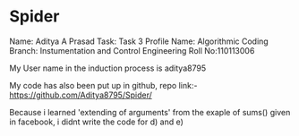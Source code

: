 Spider
======
Name: Aditya A Prasad
Task: Task 3
Profile Name: Algorithmic Coding
Branch: Instumentation and Control Engineering
Roll No:110113006

My User name in the induction process is aditya8795

My code has also been put up in github,
repo link:- https://github.com/Aditya8795/Spider/

Because i learned 'extending of arguments' from the exaple of sums() given in facebook, i didnt write the code for d) and e)
